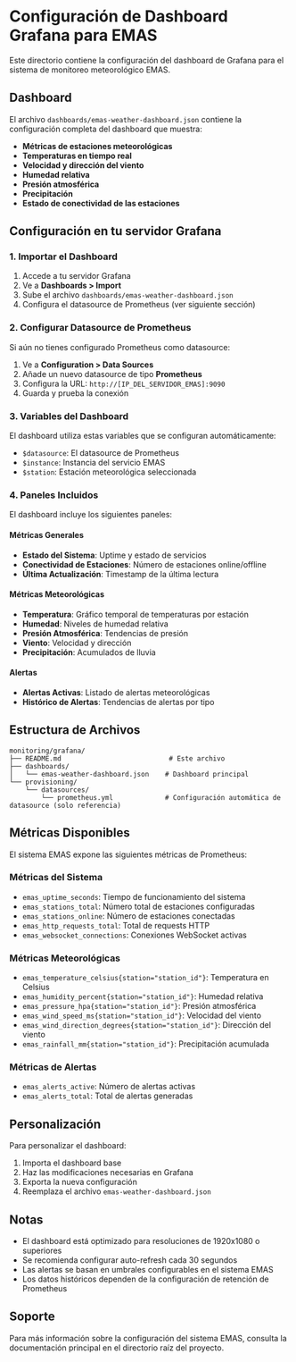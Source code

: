 # Configuración de Dashboard Grafana para EMAS

Este directorio contiene la configuración del dashboard de Grafana para el sistema de monitoreo meteorológico EMAS.

## Dashboard

El archivo `dashboards/emas-weather-dashboard.json` contiene la configuración completa del dashboard que muestra:

- **Métricas de estaciones meteorológicas**
- **Temperaturas en tiempo real**
- **Velocidad y dirección del viento**
- **Humedad relativa**
- **Presión atmosférica**
- **Precipitación**
- **Estado de conectividad de las estaciones**

## Configuración en tu servidor Grafana

### 1. Importar el Dashboard

1. Accede a tu servidor Grafana
2. Ve a **Dashboards > Import**
3. Sube el archivo `dashboards/emas-weather-dashboard.json`
4. Configura el datasource de Prometheus (ver siguiente sección)

### 2. Configurar Datasource de Prometheus

Si aún no tienes configurado Prometheus como datasource:

1. Ve a **Configuration > Data Sources**
2. Añade un nuevo datasource de tipo **Prometheus**
3. Configura la URL: `http://[IP_DEL_SERVIDOR_EMAS]:9090`
4. Guarda y prueba la conexión

### 3. Variables del Dashboard

El dashboard utiliza estas variables que se configuran automáticamente:
- `$datasource`: El datasource de Prometheus
- `$instance`: Instancia del servicio EMAS
- `$station`: Estación meteorológica seleccionada

### 4. Paneles Incluidos

El dashboard incluye los siguientes paneles:

#### Métricas Generales
- **Estado del Sistema**: Uptime y estado de servicios
- **Conectividad de Estaciones**: Número de estaciones online/offline
- **Última Actualización**: Timestamp de la última lectura

#### Métricas Meteorológicas
- **Temperatura**: Gráfico temporal de temperaturas por estación
- **Humedad**: Niveles de humedad relativa
- **Presión Atmosférica**: Tendencias de presión
- **Viento**: Velocidad y dirección
- **Precipitación**: Acumulados de lluvia

#### Alertas
- **Alertas Activas**: Listado de alertas meteorológicas
- **Histórico de Alertas**: Tendencias de alertas por tipo

## Estructura de Archivos

```
monitoring/grafana/
├── README.md                           # Este archivo
├── dashboards/
│   └── emas-weather-dashboard.json    # Dashboard principal
└── provisioning/
    └── datasources/
        └── prometheus.yml             # Configuración automática de datasource (solo referencia)
```

## Métricas Disponibles

El sistema EMAS expone las siguientes métricas de Prometheus:

### Métricas del Sistema
- `emas_uptime_seconds`: Tiempo de funcionamiento del sistema
- `emas_stations_total`: Número total de estaciones configuradas
- `emas_stations_online`: Número de estaciones conectadas
- `emas_http_requests_total`: Total de requests HTTP
- `emas_websocket_connections`: Conexiones WebSocket activas

### Métricas Meteorológicas
- `emas_temperature_celsius{station="station_id"}`: Temperatura en Celsius
- `emas_humidity_percent{station="station_id"}`: Humedad relativa
- `emas_pressure_hpa{station="station_id"}`: Presión atmosférica
- `emas_wind_speed_ms{station="station_id"}`: Velocidad del viento
- `emas_wind_direction_degrees{station="station_id"}`: Dirección del viento
- `emas_rainfall_mm{station="station_id"}`: Precipitación acumulada

### Métricas de Alertas
- `emas_alerts_active`: Número de alertas activas
- `emas_alerts_total`: Total de alertas generadas

## Personalización

Para personalizar el dashboard:

1. Importa el dashboard base
2. Haz las modificaciones necesarias en Grafana
3. Exporta la nueva configuración
4. Reemplaza el archivo `emas-weather-dashboard.json`

## Notas

- El dashboard está optimizado para resoluciones de 1920x1080 o superiores
- Se recomienda configurar auto-refresh cada 30 segundos
- Las alertas se basan en umbrales configurables en el sistema EMAS
- Los datos históricos dependen de la configuración de retención de Prometheus

## Soporte

Para más información sobre la configuración del sistema EMAS, consulta la documentación principal en el directorio raíz del proyecto.
